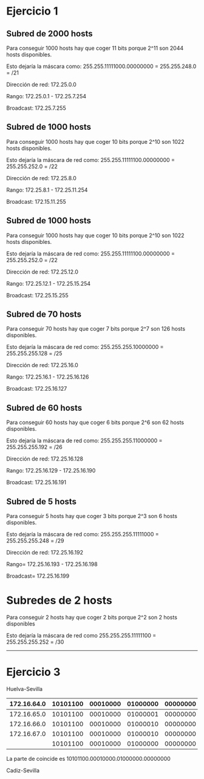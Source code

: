 # Ejercicio 1

## Subred de 2000 hosts

Para conseguir 1000 hosts hay que coger 11 bits porque 2^11 son 2044 hosts disponibles.

Esto dejaría la máscara como: 255.255.11111000.00000000 = 255.255.248.0 = /21

Dirección de red: 172.25.0.0

Rango: 172.25.0.1 - 172.25.7.254

Broadcast: 172.25.7.255

## Subred de 1000 hosts

Para conseguir 1000 hosts hay que coger 10 bits porque 2^10 son 1022 hosts disponibles.

Esto dejaría la máscara de red como: 255.255.11111100.00000000 = 255.255.252.0 = /22

Dirección de red: 172.25.8.0

Rango: 172.25.8.1 - 172.25.11.254

Broadcast: 172.15.11.255

## Subred de 1000 hosts

Para conseguir 1000 hosts hay que coger 10 bits porque 2^10 son 1022 hosts disponibles.

Esto dejaría la máscara de red como: 255.255.11111100.00000000 = 255.255.252.0 = /22

Dirección de red: 172.25.12.0

Rango: 172.25.12.1 - 172.25.15.254

Broadcast: 172.25.15.255

## Subred de 70 hosts

Para conseguir 70 hosts hay que coger 7 bits porque 2^7 son 126 hosts disponibles.

Esto dejaría la máscara de red como: 255.255.255.10000000 = 255.255.255.128 = /25

Dirección de red: 172.25.16.0

Rango: 172.25.16.1 - 172.25.16.126

Broadcast: 172.25.16.127

## Subred de 60 hosts

Para conseguir 60 hosts hay que coger 6 bits porque 2^6 son 62 hosts disponibles.

Esto dejaría la máscara de red como: 255.255.255.11000000 = 255.255.255.192 = /26

Dirección de red: 172.25.16.128

Rango: 172.25.16.129 - 172.25.16.190

Broadcast: 172.25.16.191

## Subred de 5 hosts

Para conseguir 5 hosts hay que coger 3 bits porque 2^3 son 6 hosts disponibles.

Esto dejaría la máscara de red como: 255.255.255.11111000 = 255.255.255.248 = /29

Dirección de red: 172.25.16.192

Rango= 172.25.16.193 - 172.25.16.198

Broadcast= 172.25.16.199

# Subredes de 2 hosts

Para conseguir 2 hosts hay que coger 2 bits porque 2^2 son 2 hosts disponibles

Esto dejaría la máscara de red como 255.255.255.11111100 = 255.255.255.252 = /30



---

# Ejercicio 3

Huelva-Sevilla

| 172.16.64.0 | 10101100 | 00010000 | 01000000 | 00000000 |
|-------------|----------|----------|----------|----------|
| 172.16.65.0 | 10101100 | 00010000 | 01000001 | 00000000 |
| 172.16.66.0 | 10101100 | 00010000 | 01000010 | 00000000 |
| 172.16.67.0 | 10101100 | 00010000 | 01000010 | 00000000 |
|             | 10101100 | 00010000 | 01000000 | 00000000 |

La parte de coincide es 10101100.00010000.01000000.00000000

Cadiz-Sevilla

